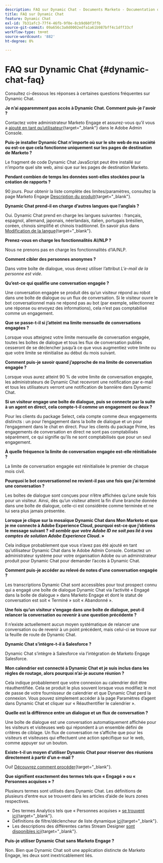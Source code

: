 ```yaml
---
description: FAQ sur Dynamic Chat - Documents Marketo - Documentation du produit
title: FAQ sur Dynamic Chat
feature: Dynamic Chat
exl-id: 7b31afc3-77f4-46fb-9f0e-8cb9d60f3ffb
source-git-commit: 09a656c3a0d0002edfa1a61b987bff4c1dff33cf
workflow-type: tm+mt
source-wordcount: '882'
ht-degree: 0%

---
```


# FAQ sur Dynamic Chat {#dynamic-chat-faq}

Consultez ci-dessous les réponses à certaines questions fréquentes sur Dynamic Chat.

**Je n’ai apparemment pas accès à Dynamic Chat. Comment puis-je l&#39;avoir ?**

Contactez votre administrateur Marketo Engage et assurez-vous qu’il vous a [ajouté en tant qu’utilisateur](/help/marketo/product-docs/demand-generation/dynamic-chat/setup-and-configuration/add-or-remove-chat-users.md#add-a-chat-user){target="_blank"} dans le Adobe Admin Console.

**Puis-je installer Dynamic Chat n’importe où sur le site web de ma société ou est-ce que cela fonctionne uniquement sur les pages de destination de Marketo ?**

Le fragment de code Dynamic Chat JavaScript peut être installé sur n’importe quel site web, ainsi que sur les pages de destination Marketo.

**Pendant combien de temps les données sont-elles stockées pour la création de rapports ?**

90 jours. Pour obtenir la liste complète des limites/paramètres, consultez la page Marketo Engage [Description du produit](https://helpx.adobe.com/legal/product-descriptions/adobe-marketo-engage---product-description.html){target="_blank"}.

**Dynamic Chat prend-il en charge d’autres langues que l’anglais ?**

Oui. Dynamic Chat prend en charge les langues suivantes : français, espagnol, allemand, japonais, néerlandais, italien, portugais brésilien, coréen, chinois simplifié et chinois traditionnel. En savoir plus dans [Modification de la langue](/help/marketo/product-docs/demand-generation/dynamic-chat/dynamic-chat-overview.md#changing-the-language){target="_blank"}.

**Prenez-vous en charge les fonctionnalités AI/NLP ?**

Nous ne prenons pas en charge les fonctionnalités d’IA/NLP.

**Comment cibler des personnes anonymes ?**

Dans votre boîte de dialogue, vous devez utiliser l’attribut _L’e-mail de la personne est vide_.

**Qu’est-ce qui qualifie une conversation engagée ?**

Une conversation engagée se produit dès qu’un visiteur répond au robot dans une boîte de dialogue ou un flux de conversation. Si le visiteur ouvre le bot conversationnel mais ne répond pas au bot (par exemple, sélectionnez une réponse ou envoyez des informations), cela n’est pas comptabilisé comme un engagement.

**Que se passe-t-il si j’atteint ma limite mensuelle de conversations engagées ?**

Lorsque vous atteignez votre limite mensuelle de conversation engagée, toutes les boîtes de dialogue et tous les flux de conversation publiés cesseront de se déclencher jusqu’à ce que vous augmentiez votre limite ou que votre limite se réinitialise au début du mois suivant.

**Comment puis-je savoir quand j’approche de ma limite de conversation engagée ?**

Lorsque vous aurez atteint 90 % de votre limite de conversation engagée, les administrateurs de Dynamic Chat recevront une notification par e-mail et tous les utilisateurs verront une notification de bannière dans Dynamic Chat.

**Si un visiteur engage une boîte de dialogue, puis se connecte par la suite à un agent en direct, cela compte-t-il comme un engagement ou deux ?**

Pour les clients du package Select, cela compte comme deux engagements distincts : un pour l’engagement dans la boîte de dialogue et un pour l’engagement dans le chat en direct. Pour les clients du package Prime, les engagements de conversation en direct ne sont pas comptabilisés séparément, ce qui signifie qu’ils ne sont comptabilisés que pour un seul engagement.

**À quelle fréquence la limite de conversation engagée est-elle réinitialisée ?**

La limite de conversation engagée est réinitialisée le premier de chaque mois civil.

**Pourquoi le bot conversationnel ne revient-il pas une fois que j’ai terminé une conversation ?**

Les boîtes de dialogue sont conçues pour n’être affichées qu’une seule fois pour un visiteur. Ainsi, dès qu’un visiteur atteint la fin d’une branche donnée dans une boîte de dialogue, celle-ci est considérée comme terminée et ne lui sera plus jamais présentée.

**Lorsque je clique sur la mosaïque Dynamic Chat dans Mon Marketo et que je me connecte à Adobe Experience Cloud, pourquoi est-ce que j’obtiens le message suivant ?  »_Il semble que votre Adobe ID ne soit pas lié à vos comptes de solution Adobe Experience Cloud_. »**

Cela indique probablement que vous n’avez pas été ajouté en tant qu’utilisateur Dynamic Chat dans le Adobe Admin Console. Contactez un administrateur système pour votre organisation Adobe ou un administrateur produit pour Dynamic Chat pour demander l’accès à Dynamic Chat.

**Comment puis-je accéder au relevé de notes d’une conversation engagée ?**

Les transcriptions Dynamic Chat sont accessibles pour tout prospect connu qui a engagé une boîte de dialogue Dynamic Chat via l’activité « Engagé dans la boîte de dialogue » dans Marketo Engage et dont le statut de conversation est soit « Terminé » soit « Abandonné ».

**Une fois qu’un visiteur s’engage dans une boîte de dialogue, peut-il relancer la conversation ou revenir à une question précédente ?**

Il n’existe actuellement aucun moyen systématique de relancer une conversation ou de revenir à un point précédent, mais celui-ci se trouve sur la feuille de route de Dynamic Chat.

**Dynamic Chat s’intègre-t-il à Salesforce ?**

Dynamic Chat s’intègre à Salesforce via l’intégration de Marketo Engage Salesforce.

**Mon calendrier est connecté à Dynamic Chat et je suis inclus dans les règles de routage, alors pourquoi n’ai-je aucune réunion ?**

Cela indique probablement que votre connexion au calendrier doit être réauthentifiée. Cela se produit le plus souvent lorsque vous modifiez le mot de passe de votre fournisseur de calendrier et que Dynamic Chat perd la connexion. Vous pouvez simplement accéder à la page Paramètres d’agent dans Dynamic Chat et cliquer sur « Réauthentifier le calendrier ».

**Quelle est la différence entre un dialogue et un flux de conversation ?**

Une boîte de dialogue est une conversation automatiquement affichée pour les visiteurs et visiteuses web qui répondent à un ensemble défini de critères de ciblage. Un flux de conversation ne s’affiche que pour les visiteurs et visiteuses qui effectuent une action spécifique sur le web, comme appuyer sur un bouton.

**Existe-t-il un moyen d’utiliser Dynamic Chat pour réserver des réunions directement à partir d’un e-mail ?**

Oui! [Découvrez comment procéder](https://nation.marketo.com/t5/product-blogs/using-dynamic-chat-conversational-flows-for-meeting-booking/ba-p/340936){target="_blank"}.

**Que signifient exactement des termes tels que « Engagé » ou « Personnes acquises » ?**

Plusieurs termes sont utilisés dans Dynamic Chat. Les définitions de plusieurs d’entre eux se trouvent dans les articles d’aide de leurs zones respectives.

* Des termes Analytics tels que « Personnes acquises » [se trouvent ici](/help/marketo/product-docs/demand-generation/dynamic-chat/analytics.md#definitions){target="_blank"}.
* Définitions de filtre/déclencheur de liste dynamique [ici](/help/marketo/product-docs/demand-generation/dynamic-chat/dynamic-chat-activities.md#definitions){target="_blank"}.
* Les descriptions des différentes cartes Stream Designer [sont disponibles ici](/help/marketo/product-docs/demand-generation/dynamic-chat/automated-chat/stream-designer.md#stream-designer-cards){target="_blank"}.

**Puis-je utiliser Dynamic Chat sans Marketo Engage ?**

Non. Bien que Dynamic Chat soit une application distincte de Marketo Engage, les deux sont inextricablement liés.
